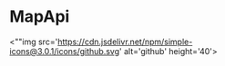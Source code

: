 # MapApi

<""img src='https://cdn.jsdelivr.net/npm/simple-icons@3.0.1/icons/github.svg' alt='github' height='40'>
